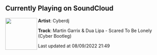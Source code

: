 ## Currently Playing on SoundCloud

[<img align="left" width="100" src="https://i1.sndcdn.com/artworks-000218672628-ivjbec-t500x500.jpg">](https://soundcloud.com/officialdjcyber/martin-garrix-dua-lipa-scared-to-be-lonely-cyber-bootleg)

**Artist**: Cyberdj 

**Track**: Martin Garrix & Dua Lipa - Scared To Be Lonely (Cyber Bootleg)

Last updated at 08/09/2022 21:49
